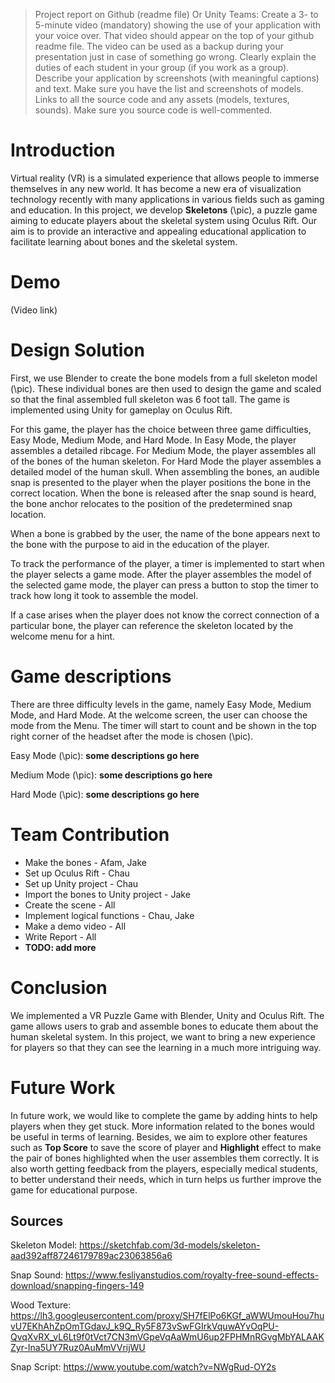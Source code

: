>Project report on Github (readme file) Or Unity Teams:
Create a 3- to 5-minute video (mandatory) showing the use of your application with your voice over. That video should appear on the top of your github readme file. The video can be used as a backup during your presentation just in case of something go wrong.
Clearly explain the duties of each student in your group (if you work as a group).
Describe your application by screenshots (with meaningful captions) and text. Make sure you have the list and screenshots of models.
Links to all the source code and any assets (models, textures, sounds). Make sure you source code is well-commented.

# Introduction

Virtual reality (VR) is a simulated experience that allows people to immerse themselves in any new world. It has become a new era of visualization technology recently with many applications in various fields such as gaming and education.
In this project, we develop **Skeletons** (\pic), a puzzle game aiming to educate players about the skeletal system using Oculus Rift.
Our aim is to provide an interactive and appealing educational application to facilitate learning about bones and the skeletal system.

# Demo
(Video link)



# Design Solution


First, we use Blender to create the bone models from a full skeleton model (\pic). These individual bones are then used to design the game and scaled so that the final assembled full skeleton was 6 foot tall. The game is implemented using Unity for gameplay on Oculus Rift. 

For this game, the player has the choice between three game difficulties, Easy Mode, Medium Mode, and Hard Mode. In Easy Mode, the player assembles a detailed ribcage. For Medium Mode, the player assembles all of the bones of the human skeleton. For Hard Mode the player assembles a detailed model of the human skull. When assembling the bones, an audible snap is presented to the player when the player positions the bone in the correct location. When the bone is released after the snap sound is heard, the bone anchor relocates to the position of the predetermined snap location. 

When a bone is grabbed by the user, the name of the bone appears next to the bone with the purpose to aid in the education of the player. 

To track the performance of the player, a timer is implemented to start when the player selects a game mode. After the player assembles the model of the selected game mode, the player can press a button to stop the timer to track how long it took to assemble the model. 

If a case arises when the player does not know the correct connection of a particular bone, the player can reference the skeleton located by the welcome menu for a hint. 

# Game descriptions
There are three difficulty levels in the game, namely Easy Mode, Medium Mode, and Hard Mode. At the welcome screen, the user can choose the mode from the Menu. The timer will start to count and be shown in the top right corner of the headset after the mode is chosen (\pic).

Easy Mode (\pic): **some descriptions go here**

Medium Mode (\pic): **some descriptions go here**

Hard Mode (\pic): **some descriptions go here**


# Team Contribution
- Make the bones - Afam, Jake
- Set up Oculus Rift - Chau
- Set up Unity project - Chau
- Import the bones to Unity project - Jake
- Create the scene - All
- Implement logical functions - Chau, Jake
- Make a demo video - All
- Write Report - All
- **TODO: add more**

# Conclusion
We implemented a VR Puzzle Game with Blender, Unity and Oculus Rift. The game allows users to grab and assemble bones to educate them about the human skeletal system. In this project, we want to bring a new experience for players so that they can see the learning in a much more intriguing way.

# Future Work
In future work, we would like to complete the game by adding hints to help players when they get stuck. More information related to the bones would be useful in terms of learning. Besides, we aim to explore other features such as **Top Score** to save the score of player and **Highlight** effect to make the pair of bones highlighted when the user assembles them correctly. It is also worth getting feedback from the players, especially medical students, to better understand their needs, which in turn helps us further improve the game for educational purpose.

## Sources
Skeleton Model: https://sketchfab.com/3d-models/skeleton-aad392aff87246179789ac23063856a6

Snap Sound: https://www.fesliyanstudios.com/royalty-free-sound-effects-download/snapping-fingers-149

Wood Texture: https://lh3.googleusercontent.com/proxy/SH7fElPo6KGf_aWWUmouHou7huvU7EKhAhZpOmTGdavJ_k9Q_Ry5F873vSwFGIrkVquwAYvOqPU-QvqXvRX_vL6Lt9f0tVct7CN3mVGpeVqAaWmU6up2FPHMnRGvgMbYALAAKZyr-Ina5UY7Ruz0AuMmVVrijWU

Snap Script: https://www.youtube.com/watch?v=NWgRud-OY2s
